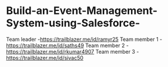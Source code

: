 # Build-an-Event-Management-System-using-Salesforce-
Team leader -https://trailblazer.me/id/ramyr25
Team member 1 -https://trailblazer.me/id/saths49
Team member 2 -https://trailblazer.me/id/rkumar4907
Team member 3 -https://trailblazer.me/id/sivac50
